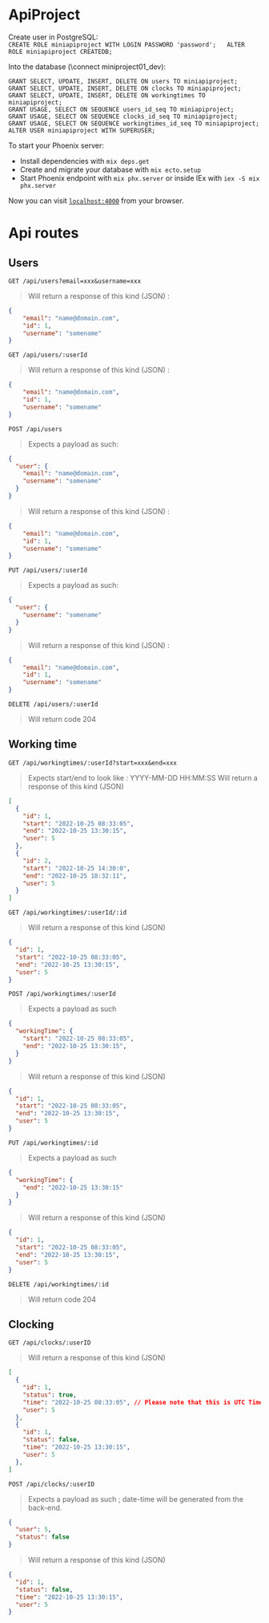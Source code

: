 # ApiProject

Create user in PostgreSQL:  
  ``CREATE ROLE miniapiproject WITH LOGIN PASSWORD 'password';  
  ALTER ROLE miniapiproject CREATEDB;
  ``

Into the database (\connect miniproject01_dev):
```
GRANT SELECT, UPDATE, INSERT, DELETE ON users TO miniapiproject;
GRANT SELECT, UPDATE, INSERT, DELETE ON clocks TO miniapiproject;
GRANT SELECT, UPDATE, INSERT, DELETE ON workingtimes TO miniapiproject;
GRANT USAGE, SELECT ON SEQUENCE users_id_seq TO miniapiproject;
GRANT USAGE, SELECT ON SEQUENCE clocks_id_seq TO miniapiproject;
GRANT USAGE, SELECT ON SEQUENCE workingtimes_id_seq TO miniapiproject;
ALTER USER miniapiproject WITH SUPERUSER;
```


To start your Phoenix server:

  * Install dependencies with `mix deps.get`
  * Create and migrate your database with `mix ecto.setup`
  * Start Phoenix endpoint with `mix phx.server` or inside IEx with `iex -S mix phx.server`

Now you can visit [`localhost:4000`](http://localhost:4000) from your browser.

# Api routes
## Users
``GET /api/users?email=xxx&username=xxx``
> Will return a response of this kind (JSON) :
```json
{
    "email": "name@domain.com",
    "id": 1,
    "username": "somename"
}
```

``GET /api/users/:userId``
> Will return a response of this kind (JSON) : 
```json
{
    "email": "name@domain.com",
    "id": 1,
    "username": "somename"
}
```

``POST /api/users``
> Expects a payload as such: 
```json
{
  "user": {
    "email": "name@domain.com",
    "username": "somename"
  }
}
```
> Will return a response of this kind (JSON) : 
```json
{
    "email": "name@domain.com",
    "id": 1,
    "username": "somename"
}
```

``PUT /api/users/:userId``
> Expects a payload as such: 
```json
{
  "user": {
    "username": "somename"
  }
}
```
> Will return a response of this kind (JSON) : 
```json
{
    "email": "name@domain.com",
    "id": 1,
    "username": "somename"
}
```

``DELETE /api/users/:userId``
> Will return code 204

## Working time
``GET /api/workingtimes/:userId?start=xxx&end=xxx``
> Expects start/end to look like : YYYY-MM-DD HH:MM:SS
> Will return a response of this kind (JSON)
```json
[
  {
    "id": 1,
    "start": "2022-10-25 08:33:05",
    "end": "2022-10-25 13:30:15",
    "user": 5
  },
  {
    "id": 2,
    "start": "2022-10-25 14:30:0",
    "end": "2022-10-25 18:32:11",
    "user": 5
  }
]


```

``GET /api/workingtimes/:userId/:id``
> Will return a response of this kind (JSON)
```json
{  
  "id": 1,
  "start": "2022-10-25 08:33:05",
  "end": "2022-10-25 13:30:15",
  "user": 5
}
```

``POST /api/workingtimes/:userId`` 
> Expects a payload as such  
```json
{
  "workingTime": {
    "start": "2022-10-25 08:33:05",
    "end": "2022-10-25 13:30:15",
  }
}
```
> Will return a response of this kind (JSON)
```json
{
  "id": 1,
  "start": "2022-10-25 08:33:05",
  "end": "2022-10-25 13:30:15",
  "user": 5
}
```

``PUT /api/workingtimes/:id ``  
> Expects a payload as such  
```json
{
  "workingTime": {
    "end": "2022-10-25 13:30:15"
  }
}
```
> Will return a response of this kind (JSON)
```json
{
  "id": 1,
  "start": "2022-10-25 08:33:05",
  "end": "2022-10-25 13:30:15",
  "user": 5
}
```

``DELETE /api/workingtimes/:id ``  
> Will return code 204


## Clocking
``GET /api/clocks/:userID``
> Will return a response of this kind (JSON)
```json
[
  {
    "id": 1,
    "status": true,
    "time": "2022-10-25 08:33:05", // Please note that this is UTC Time
    "user": 5
  },
  {
    "id": 1,
    "status": false,
    "time": "2022-10-25 13:30:15",
    "user": 5
  },
]
```
``POST /api/clocks/:userID``
> Expects a payload as such ; date-time will be generated from the back-end.
```json
{
  "user": 5,
  "status": false
}
```
> Will return a response of this kind (JSON)
```json
{
  "id": 1,
  "status": false,
  "time": "2022-10-25 13:30:15",
  "user": 5
}
```
